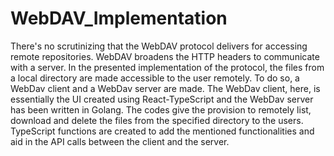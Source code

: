 # WebDAV_Implementation

There's no scrutinizing that the WebDAV protocol delivers for accessing remote repositories. WebDAV broadens the HTTP headers to communicate with a server. In the presented implementation of the protocol, the files from a local directory are made accessible to the user remotely. To do so, a WebDav client and a WebDav server are made. The WebDav client, here, is essentially the UI created using React-TypeScript and the WebDav server has been written in Golang. The codes give the provision to remotely list, download and delete the files from the specified directory to the users. TypeScript functions are created to add the mentioned functionalities and aid in the API calls between the client and the server.
